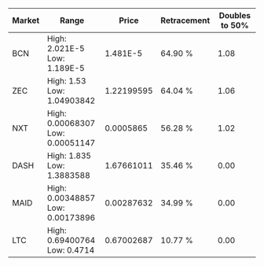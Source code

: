 | Market | Range | Price| Retracement | Doubles to 50% |
| --- | --- | --- | --- | --- |
| BCN | High: 2.021E-5<br />Low: 1.189E-5 | 1.481E-5 | 64.90 % | 1.08 |
| ZEC | High: 1.53<br />Low: 1.04903842 | 1.22199595 | 64.04 % | 1.06 |
| NXT | High: 0.00068307<br />Low: 0.00051147 | 0.0005865 | 56.28 % | 1.02 |
| DASH | High: 1.835<br />Low: 1.3883588 | 1.67661011 | 35.46 % | 0.00 |
| MAID | High: 0.00348857<br />Low: 0.00173896 | 0.00287632 | 34.99 % | 0.00 |
| LTC | High: 0.69400764<br />Low: 0.4714 | 0.67002687 | 10.77 % | 0.00 |
